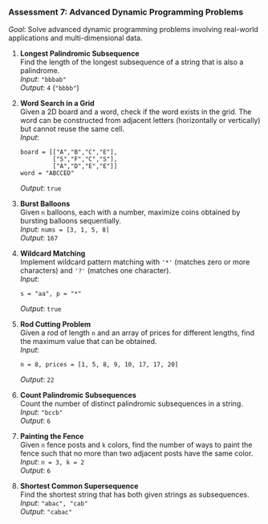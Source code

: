 ### **Assessment 7: Advanced Dynamic Programming Problems**
*Goal*: Solve advanced dynamic programming problems involving real-world applications and multi-dimensional data.

1. **Longest Palindromic Subsequence**  
   Find the length of the longest subsequence of a string that is also a palindrome.  
   *Input*: `"bbbab"`  
   *Output*: `4` (`"bbbb"`)

2. **Word Search in a Grid**  
   Given a 2D board and a word, check if the word exists in the grid. The word can be constructed from adjacent letters (horizontally or vertically) but cannot reuse the same cell.  
   *Input*:  
   ```
   board = [["A","B","C","E"], 
            ["S","F","C","S"], 
            ["A","D","E","E"]]
   word = "ABCCED"
   ```  
   *Output*: `true`

3. **Burst Balloons**  
   Given `n` balloons, each with a number, maximize coins obtained by bursting balloons sequentially.  
   *Input*: `nums = [3, 1, 5, 8]`  
   *Output*: `167`

4. **Wildcard Matching**  
   Implement wildcard pattern matching with `'*'` (matches zero or more characters) and `'?'` (matches one character).  
   *Input*:  
   ```
   s = "aa", p = "*"
   ```  
   *Output*: `true`

5. **Rod Cutting Problem**  
   Given a rod of length `n` and an array of prices for different lengths, find the maximum value that can be obtained.  
   *Input*:  
   ```
   n = 8, prices = [1, 5, 8, 9, 10, 17, 17, 20]
   ```  
   *Output*: `22`

6. **Count Palindromic Subsequences**  
   Count the number of distinct palindromic subsequences in a string.  
   *Input*: `"bccb"`  
   *Output*: `6`

7. **Painting the Fence**  
   Given `n` fence posts and `k` colors, find the number of ways to paint the fence such that no more than two adjacent posts have the same color.  
   *Input*: `n = 3, k = 2`  
   *Output*: `6`

8. **Shortest Common Supersequence**  
   Find the shortest string that has both given strings as subsequences.  
   *Input*: `"abac", "cab"`  
   *Output*: `"cabac"`
